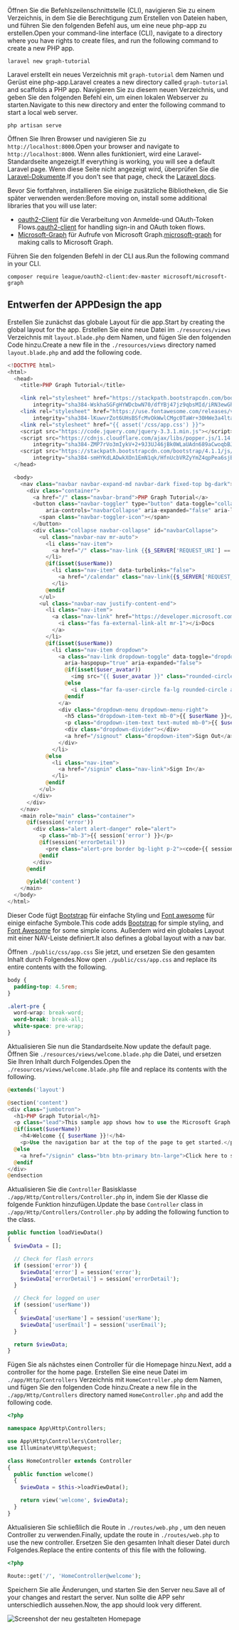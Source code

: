 <!-- markdownlint-disable MD002 MD041 -->

<span data-ttu-id="ba0fb-101">Öffnen Sie die Befehlszeilenschnittstelle (CLI), navigieren Sie zu einem Verzeichnis, in dem Sie die Berechtigung zum Erstellen von Dateien haben, und führen Sie den folgenden Befehl aus, um eine neue php-app zu erstellen.</span><span class="sxs-lookup"><span data-stu-id="ba0fb-101">Open your command-line interface (CLI), navigate to a directory where you have rights to create files, and run the following command to create a new PHP app.</span></span>

```Shell
laravel new graph-tutorial
```

<span data-ttu-id="ba0fb-102">Laravel erstellt ein neues Verzeichnis mit `graph-tutorial` dem Namen und Gerüst eine php-app.</span><span class="sxs-lookup"><span data-stu-id="ba0fb-102">Laravel creates a new directory called `graph-tutorial` and scaffolds a PHP app.</span></span> <span data-ttu-id="ba0fb-103">Navigieren Sie zu diesem neuen Verzeichnis, und geben Sie den folgenden Befehl ein, um einen lokalen Webserver zu starten.</span><span class="sxs-lookup"><span data-stu-id="ba0fb-103">Navigate to this new directory and enter the following command to start a local web server.</span></span>

```Shell
php artisan serve
```

<span data-ttu-id="ba0fb-104">Öffnen Sie Ihren Browser und navigieren Sie zu `http://localhost:8000`.</span><span class="sxs-lookup"><span data-stu-id="ba0fb-104">Open your browser and navigate to `http://localhost:8000`.</span></span> <span data-ttu-id="ba0fb-105">Wenn alles funktioniert, wird eine Laravel-Standardseite angezeigt.</span><span class="sxs-lookup"><span data-stu-id="ba0fb-105">If everything is working, you will see a default Laravel page.</span></span> <span data-ttu-id="ba0fb-106">Wenn diese Seite nicht angezeigt wird, überprüfen Sie die [Laravel-Dokumente](https://laravel.com/docs/5.6).</span><span class="sxs-lookup"><span data-stu-id="ba0fb-106">If you don't see that page, check the [Laravel docs](https://laravel.com/docs/5.6).</span></span>

<span data-ttu-id="ba0fb-107">Bevor Sie fortfahren, installieren Sie einige zusätzliche Bibliotheken, die Sie später verwenden werden:</span><span class="sxs-lookup"><span data-stu-id="ba0fb-107">Before moving on, install some additional libraries that you will use later:</span></span>

- <span data-ttu-id="ba0fb-108">[oauth2-Client](https://github.com/thephpleague/oauth2-client) für die Verarbeitung von Anmelde-und OAuth-Token Flows.</span><span class="sxs-lookup"><span data-stu-id="ba0fb-108">[oauth2-client](https://github.com/thephpleague/oauth2-client) for handling sign-in and OAuth token flows.</span></span>
- <span data-ttu-id="ba0fb-109">[Microsoft-Graph](https://github.com/microsoftgraph/msgraph-sdk-php) für Aufrufe von Microsoft Graph.</span><span class="sxs-lookup"><span data-stu-id="ba0fb-109">[microsoft-graph](https://github.com/microsoftgraph/msgraph-sdk-php) for making calls to Microsoft Graph.</span></span>

<span data-ttu-id="ba0fb-110">Führen Sie den folgenden Befehl in der CLI aus.</span><span class="sxs-lookup"><span data-stu-id="ba0fb-110">Run the following command in your CLI.</span></span>

```Shell
composer require league/oauth2-client:dev-master microsoft/microsoft-graph
```

## <a name="design-the-app"></a><span data-ttu-id="ba0fb-111">Entwerfen der APP</span><span class="sxs-lookup"><span data-stu-id="ba0fb-111">Design the app</span></span>

<span data-ttu-id="ba0fb-112">Erstellen Sie zunächst das globale Layout für die app.</span><span class="sxs-lookup"><span data-stu-id="ba0fb-112">Start by creating the global layout for the app.</span></span> <span data-ttu-id="ba0fb-113">Erstellen Sie eine neue Datei im `./resources/views` Verzeichnis mit `layout.blade.php` dem Namen, und fügen Sie den folgenden Code hinzu.</span><span class="sxs-lookup"><span data-stu-id="ba0fb-113">Create a new file in the  `./resources/views` directory named `layout.blade.php` and add the following code.</span></span>

```php
<!DOCTYPE html>
<html>
  <head>
    <title>PHP Graph Tutorial</title>

    <link rel="stylesheet" href="https://stackpath.bootstrapcdn.com/bootstrap/4.1.1/css/bootstrap.min.css"
        integrity="sha384-WskhaSGFgHYWDcbwN70/dfYBj47jz9qbsMId/iRN3ewGhXQFZCSftd1LZCfmhktB" crossorigin="anonymous">
    <link rel="stylesheet" href="https://use.fontawesome.com/releases/v5.1.0/css/all.css"
        integrity="sha384-lKuwvrZot6UHsBSfcMvOkWwlCMgc0TaWr+30HWe3a4ltaBwTZhyTEggF5tJv8tbt" crossorigin="anonymous">
    <link rel="stylesheet" href="{{ asset('/css/app.css') }}">
    <script src="https://code.jquery.com/jquery-3.3.1.min.js"></script>
    <script src="https://cdnjs.cloudflare.com/ajax/libs/popper.js/1.14.3/umd/popper.min.js"
        integrity="sha384-ZMP7rVo3mIykV+2+9J3UJ46jBk0WLaUAdn689aCwoqbBJiSnjAK/l8WvCWPIPm49" crossorigin="anonymous"></script>
    <script src="https://stackpath.bootstrapcdn.com/bootstrap/4.1.1/js/bootstrap.min.js"
        integrity="sha384-smHYKdLADwkXOn1EmN1qk/HfnUcbVRZyYmZ4qpPea6sjB/pTJ0euyQp0Mk8ck+5T" crossorigin="anonymous"></script>
  </head>

  <body>
    <nav class="navbar navbar-expand-md navbar-dark fixed-top bg-dark">
      <div class="container">
        <a href="/" class="navbar-brand">PHP Graph Tutorial</a>
        <button class="navbar-toggler" type="button" data-toggle="collapse" data-target="#navbarCollapse"
            aria-controls="navbarCollapse" aria-expanded="false" aria-label="Toggle navigation">
          <span class="navbar-toggler-icon"></span>
        </button>
        <div class="collapse navbar-collapse" id="navbarCollapse">
          <ul class="navbar-nav mr-auto">
            <li class="nav-item">
              <a href="/" class="nav-link {{$_SERVER['REQUEST_URI'] == '/' ? ' active' : ''}}">Home</a>
            </li>
            @if(isset($userName))
              <li class="nav-item" data-turbolinks="false">
                <a href="/calendar" class="nav-link{{$_SERVER['REQUEST_URI'] == '/calendar' ? ' active' : ''}}">Calendar</a>
              </li>
            @endif
          </ul>
          <ul class="navbar-nav justify-content-end">
            <li class="nav-item">
              <a class="nav-link" href="https://developer.microsoft.com/graph/docs/concepts/overview" target="_blank">
                <i class="fas fa-external-link-alt mr-1"></i>Docs
              </a>
            </li>
            @if(isset($userName))
              <li class="nav-item dropdown">
                <a class="nav-link dropdown-toggle" data-toggle="dropdown" href="#" role="button"
                  aria-haspopup="true" aria-expanded="false">
                  @if(isset($user_avatar))
                    <img src="{{ $user_avatar }}" class="rounded-circle align-self-center mr-2" style="width: 32px;">
                  @else
                    <i class="far fa-user-circle fa-lg rounded-circle align-self-center mr-2" style="width: 32px;"></i>
                  @endif
                </a>
                <div class="dropdown-menu dropdown-menu-right">
                  <h5 class="dropdown-item-text mb-0">{{ $userName }}</h5>
                  <p class="dropdown-item-text text-muted mb-0">{{ $userEmail }}</p>
                  <div class="dropdown-divider"></div>
                  <a href="/signout" class="dropdown-item">Sign Out</a>
                </div>
              </li>
            @else
              <li class="nav-item">
                <a href="/signin" class="nav-link">Sign In</a>
              </li>
            @endif
          </ul>
        </div>
      </div>
    </nav>
    <main role="main" class="container">
      @if(session('error'))
        <div class="alert alert-danger" role="alert">
          <p class="mb-3">{{ session('error') }}</p>
          @if(session('errorDetail'))
            <pre class="alert-pre border bg-light p-2"><code>{{ session('errorDetail') }}</code></pre>
          @endif
        </div>
      @endif

      @yield('content')
    </main>
  </body>
</html>
```

<span data-ttu-id="ba0fb-114">Dieser Code fügt [Bootstrap](http://getbootstrap.com/) für einfache Styling und [Font awesome](https://fontawesome.com/) für einige einfache Symbole.</span><span class="sxs-lookup"><span data-stu-id="ba0fb-114">This code adds [Bootstrap](http://getbootstrap.com/) for simple styling, and [Font Awesome](https://fontawesome.com/) for some simple icons.</span></span> <span data-ttu-id="ba0fb-115">Außerdem wird ein globales Layout mit einer NAV-Leiste definiert.</span><span class="sxs-lookup"><span data-stu-id="ba0fb-115">It also defines a global layout with a nav bar.</span></span>

<span data-ttu-id="ba0fb-116">Öffnen `./public/css/app.css` Sie jetzt, und ersetzen Sie den gesamten Inhalt durch Folgendes.</span><span class="sxs-lookup"><span data-stu-id="ba0fb-116">Now open `./public/css/app.css` and replace its entire contents with the following.</span></span>

```css
body {
  padding-top: 4.5rem;
}

.alert-pre {
  word-wrap: break-word;
  word-break: break-all;
  white-space: pre-wrap;
}
```

<span data-ttu-id="ba0fb-117">Aktualisieren Sie nun die Standardseite.</span><span class="sxs-lookup"><span data-stu-id="ba0fb-117">Now update the default page.</span></span> <span data-ttu-id="ba0fb-118">Öffnen Sie `./resources/views/welcome.blade.php` die Datei, und ersetzen Sie Ihren Inhalt durch Folgendes.</span><span class="sxs-lookup"><span data-stu-id="ba0fb-118">Open the `./resources/views/welcome.blade.php` file and replace its contents with the following.</span></span>

```php
@extends('layout')

@section('content')
<div class="jumbotron">
  <h1>PHP Graph Tutorial</h1>
  <p class="lead">This sample app shows how to use the Microsoft Graph API to access Outlook and OneDrive data from PHP</p>
  @if(isset($userName))
    <h4>Welcome {{ $userName }}!</h4>
    <p>Use the navigation bar at the top of the page to get started.</p>
  @else
    <a href="/signin" class="btn btn-primary btn-large">Click here to sign in</a>
  @endif
</div>
@endsection
```

<span data-ttu-id="ba0fb-119">Aktualisieren Sie die `Controller` Basisklasse `./app/Http/Controllers/Controller.php` in, indem Sie der Klasse die folgende Funktion hinzufügen.</span><span class="sxs-lookup"><span data-stu-id="ba0fb-119">Update the base `Controller` class in `./app/Http/Controllers/Controller.php` by adding the following function to the class.</span></span>

```php
public function loadViewData()
{
  $viewData = [];

  // Check for flash errors
  if (session('error')) {
    $viewData['error'] = session('error');
    $viewData['errorDetail'] = session('errorDetail');
  }

  // Check for logged on user
  if (session('userName'))
  {
    $viewData['userName'] = session('userName');
    $viewData['userEmail'] = session('userEmail');
  }

  return $viewData;
}
```

<span data-ttu-id="ba0fb-120">Fügen Sie als nächstes einen Controller für die Homepage hinzu.</span><span class="sxs-lookup"><span data-stu-id="ba0fb-120">Next, add a controller for the home page.</span></span> <span data-ttu-id="ba0fb-121">Erstellen Sie eine neue Datei im `./app/Http/Controllers` Verzeichnis mit `HomeController.php` dem Namen, und fügen Sie den folgenden Code hinzu.</span><span class="sxs-lookup"><span data-stu-id="ba0fb-121">Create a new file in the `./app/Http/Controllers` directory named `HomeController.php` and add the following code.</span></span>

```php
<?php

namespace App\Http\Controllers;

use App\Http\Controllers\Controller;
use Illuminate\Http\Request;

class HomeController extends Controller
{
  public function welcome()
  {
    $viewData = $this->loadViewData();

    return view('welcome', $viewData);
  }
}
```

<span data-ttu-id="ba0fb-122">Aktualisieren Sie schließlich die Route in `./routes/web.php` , um den neuen Controller zu verwenden.</span><span class="sxs-lookup"><span data-stu-id="ba0fb-122">Finally, update the route in `./routes/web.php` to use the new controller.</span></span> <span data-ttu-id="ba0fb-123">Ersetzen Sie den gesamten Inhalt dieser Datei durch Folgendes.</span><span class="sxs-lookup"><span data-stu-id="ba0fb-123">Replace the entire contents of this file with the following.</span></span>

```php
<?php

Route::get('/', 'HomeController@welcome');
```

<span data-ttu-id="ba0fb-124">Speichern Sie alle Änderungen, und starten Sie den Server neu.</span><span class="sxs-lookup"><span data-stu-id="ba0fb-124">Save all of your changes and restart the server.</span></span> <span data-ttu-id="ba0fb-125">Nun sollte die APP sehr unterschiedlich aussehen.</span><span class="sxs-lookup"><span data-stu-id="ba0fb-125">Now, the app should look very different.</span></span>

![Screenshot der neu gestalteten Homepage](./images/create-app-01.png)